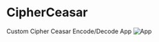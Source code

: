 # CipherCeasar
Custom Cipher Ceasar Encode/Decode App
![App](https://github.com/Alifka09/CipherCeasar/assets/90476588/dd57cb66-f6d9-4926-ad2b-6ec50fd5815a)
